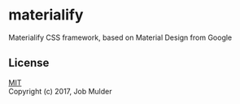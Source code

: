# materialify
Materialify CSS framework, based on Material Design from Google

## License
[MIT](http://opensource.org/licenses/MIT)  
Copyright (c) 2017, Job Mulder
